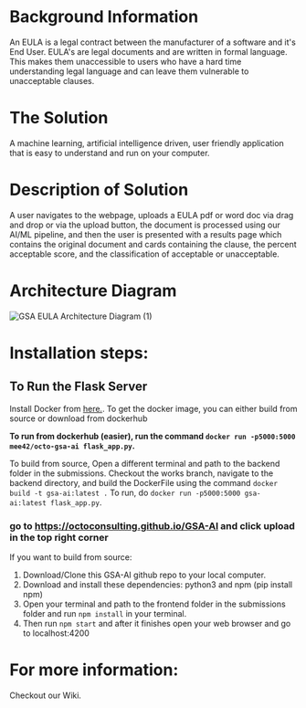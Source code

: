 # Background Information

An EULA is a legal contract between the manufacturer of a software and it's End User.  EULA's are legal documents and are written in formal language.  This makes them unaccessible to users who have a hard time understanding legal language and can leave them vulnerable to unacceptable clauses.

# The Solution

A machine learning, artificial intelligence driven, user friendly application that is easy to understand and run on your computer.


# Description of Solution 

A user navigates to the webpage, uploads a EULA pdf or word doc via drag and drop or via the upload button, the document is processed using our AI/ML pipeline, and then the user is presented with a results page which contains the original document and cards containing the clause, the percent acceptable score, and the classification of acceptable or unacceptable.

# Architecture Diagram
![GSA EULA Architecture Diagram (1)](https://user-images.githubusercontent.com/17444067/90678596-e3697880-e22c-11ea-9280-f3f33c943c47.png)










# Installation steps: 
## To Run the Flask Server

Install Docker from [here.](https://docs.docker.com/desktop/). To get the docker image, you can either build from source or download from dockerhub

**To run from dockerhub (easier), run the command `docker run -p5000:5000 mee42/octo-gsa-ai flask_app.py`.**

To build from source, Open a different terminal and path to the backend folder in the submissions. Checkout the works branch, navigate to the backend directory, and build the DockerFile using the command `docker build -t gsa-ai:latest .` To run, do `docker run -p5000:5000 gsa-ai:latest flask_app.py`.

### go to https://octoconsulting.github.io/GSA-AI and click upload in the top right corner

If you want to build from source: 
1. Download/Clone this GSA-AI github repo to your local computer.
2. Download and install these dependencies: python3 and npm (pip install npm) 
3. Open your terminal and path to the frontend folder in the submissions folder
    and run `npm install` in your terminal.
4. Then run `npm start` and after it finishes open your web browser and go to localhost:4200




# For more information: 
Checkout our Wiki. 




